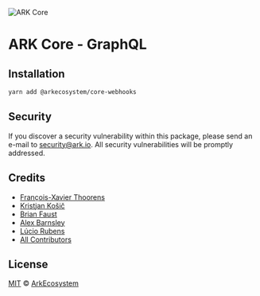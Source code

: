 ![ARK Core](https://i.imgur.com/1aP6F2o.png)

# ARK Core - GraphQL

## Installation

```bash
yarn add @arkecosystem/core-webhooks
```

## Security

If you discover a security vulnerability within this package, please send an e-mail to security@ark.io. All security vulnerabilities will be promptly addressed.

## Credits

- [François-Xavier Thoorens](https://github.com/fix)
- [Kristjan Košič](https://github.com/kristjank)
- [Brian Faust](https://github.com/faustbrian)
- [Alex Barnsley](https://github.com/alexbarnsley)
- [Lúcio Rubens](https://github.com/luciorubeens)
- [All Contributors](../../../../contributors)

## License

[MIT](LICENSE) © [ArkEcosystem](https://ark.io)
